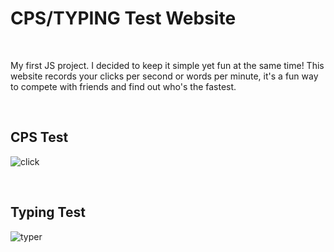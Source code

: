 # CPS/TYPING Test Website

<br>

My first JS project. I decided to keep it simple yet fun at the same time! This website records your clicks per second or words per minute, it's a fun way to compete with friends and find out who's the fastest.

<br>

## CPS Test
![click](https://user-images.githubusercontent.com/85767913/153110116-4d297f4f-be99-486c-b607-312196c57a69.gif)

<br>

## Typing Test
![typer](https://user-images.githubusercontent.com/85767913/156889065-733a8bd0-2bd3-4618-a53c-9b8cbad5ac62.gif)

